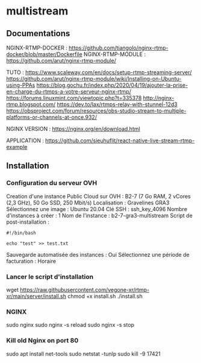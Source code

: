 # multistream

## Documentations

NGINX-RTMP-DOCKER : https://github.com/tiangolo/nginx-rtmp-docker/blob/master/Dockerfile
NGINX-RTMP-MODULE : https://github.com/arut/nginx-rtmp-module/

TUTO :
https://www.scaleway.com/en/docs/setup-rtmp-streaming-server/
https://github.com/arut/nginx-rtmp-module/wiki/Installing-on-Ubuntu-using-PPAs
https://blog.gochu.fr/index.php/2020/04/19/ajouter-la-prise-en-charge-du-rtmps-a-votre-serveur-nginx-rtmp/
https://forums.linuxmint.com/viewtopic.php?t=335378
http://nginx-rtmp.blogspot.com/
https://dev.to/lax/rtmps-relay-with-stunnel-12d3
https://obsproject.com/forum/resources/obs-studio-stream-to-multiple-platforms-or-channels-at-once.932/

NGINX VERSION :
https://nginx.org/en/download.html

APPLICATION :
https://github.com/sieuhuflit/react-native-live-stream-rtmp-example

## Installation

### Configuration du serveur OVH

Creation d'une instance Public Cloud sur OVH : B2-7 (7 Go RAM, 2 vCores (2,3 GHz), 50 Go SSD, 250 Mbit/s)
Localisation : Gravelines GRA3
Sélectionnez une image : Ubuntu 20.04
Clé SSH : ssh_key_4096
Nombre d'instances à créer : 1
Nom de l'instance : b2-7-gra3-multistream
Script de post-installation :

    #!/bin/bash

    echo "test" >> test.txt

Sauvegarde automatisée des instances : Oui
Sélectionnez une période de facturation : Horaire

### Lancer le script d'installation

wget https://raw.githubusercontent.com/vegone-xr/rtmp-xr/main/server/install.sh
chmod +x install.sh
./install.sh

### NGINX

sudo nginx
sudo nginx -s reload
sudo nginx -s stop

### Kill old Nginx on port 80

sudo apt install net-tools
sudo netstat -tunlp
sudo kill -9 17421